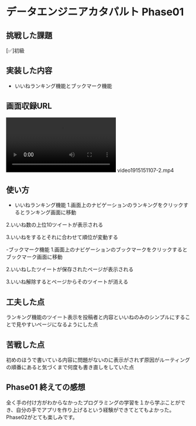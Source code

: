 # データエンジニアカタパルト Phase01

## 挑戦した課題
[✅]初級

## 実装した内容

-  いいねランキング機能とブックマーク機能

## 画面収録URL
<video controls src="video1915151107-1.mp4" title="Title"></video>
video1915151107-2.mp4

## 使い方
- いいねランキング機能
1.画面上のナビゲーションのランキングをクリックするとランキング画面に移動

2.いいね数の上位10ツイートが表示される

3.いいねをするとそれに合わせて順位が変動する

-ブックマーク機能
1.画面上のナビゲーションのブックマークをクリックするとブックマーク画面に移動

2.いいねしたツイートが保存されたページが表示される

3.いいね解除するとページからそのツイートが消える

## 工夫した点
ランキング機能のツイート表示を投稿者と内容といいねのみのシンプルにすることで見やすいページになるようにした点

## 苦戦した点
初めのほうで書いている内容に問題がないのに表示がされず原因がルーティングの順番にあると気づくまで何度も書き直しをしていた点

## Phase01 終えての感想
全く手の付け方がわからなかったプログラミングの学習を１から学ぶことができ、自分の手でアプリを作り上げるという経験ができてとてもよかった。Phase02がとても楽しみです。